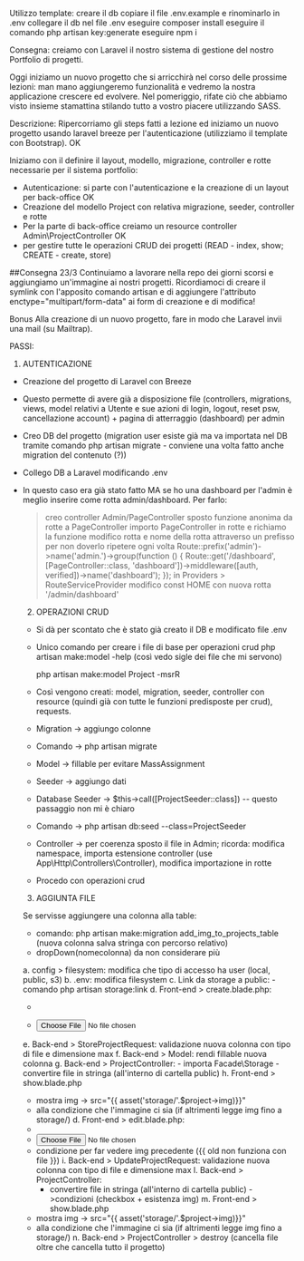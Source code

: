 Utilizzo template:
creare il db
copiare il file .env.example e rinominarlo in .env
collegare il db nel file .env
eseguire composer install
eseguire il comando php artisan key:generate
eseguire npm i


Consegna:
creiamo con Laravel il nostro sistema di gestione del nostro Portfolio di progetti.


Oggi iniziamo un nuovo progetto che si arricchirà nel corso delle prossime lezioni: man mano aggiungeremo funzionalità e vedremo la nostra applicazione crescere ed evolvere.
Nel pomeriggio, rifate ciò che abbiamo visto insieme stamattina stilando tutto a vostro piacere utilizzando SASS.

Descrizione:
Ripercorriamo gli steps fatti a lezione ed iniziamo un nuovo progetto usando laravel breeze per l'autenticazione (utilizziamo il template con Bootstrap). OK


Iniziamo con il definire il layout, modello, migrazione, controller e rotte necessarie per il sistema portfolio:
- Autenticazione: si parte con l'autenticazione e la creazione di un layout per back-office OK
- Creazione del modello Project con relativa migrazione, seeder, controller e rotte
- Per la parte di back-office creiamo un resource controller Admin\\ProjectController OK
- per gestire tutte le operazioni CRUD dei progetti (READ - index, show; CREATE - create, store)


##Consegna 23/3 
Continuiamo a lavorare nella repo dei giorni scorsi e aggiungiamo un'immagine ai nostri progetti.
Ricordiamoci di creare il symlink con l'apposito comando artisan e di aggiungere l'attributo enctype="multipart/form-data" ai form di creazione e di modifica!

Bonus
Alla creazione di un nuovo progetto, fare in modo che Laravel invii una mail (su Mailtrap).
 

 PASSI:
 1. AUTENTICAZIONE
 - Creazione del progetto di Laravel con Breeze
 - Questo permette di avere già a disposizione file (controllers, migrations, views, model relativi a Utente e sue azioni di login, logout, reset psw, cancellazione account) + pagina di atterraggio (dashboard) per admin
 - Creo DB del progetto (migration user esiste già ma va importata nel DB tramite comando php artisan migrate - conviene una volta fatto anche migration del contenuto (?))
 - Collego DB a Laravel modificando .env
 - In questo caso era già stato fatto MA se ho una dashboard per l'admin è meglio inserire come rotta admin/dashboard. Per farlo:
    > creo controller Admin/PageController
    > sposto funzione anonima da rotte a PageController
    > importo PageController in rotte e richiamo la funzione
    > modifico rotta e nome della rotta attraverso un prefisso per non doverlo ripetere ogni volta
        Route::prefix('admin')->name('admin.')->group(function () {
            Route::get('/dashboard', [PageController::class, 'dashboard'])->middleware([auth, verified])->name('dashboard');
        });
    > in Providers > RouteServiceProvider modifico const HOME con nuova rotta '/admin/dashboard'

    2. OPERAZIONI CRUD
    - Si dà per scontato che è stato già creato il DB e modificato file .env
    - Unico comando per creare i file di base per operazioni crud
        php artisan make:model -help 
        (così vedo sigle dei file che mi servono)

        php artisan make:model Project -msrR

    - Così vengono creati: model, migration, seeder, controller con resource (quindi già con tutte le funzioni predisposte per crud), requests. 
    - Migration -> aggiungo colonne
    - Comando -> php artisan migrate
    - Model -> fillable per evitare MassAssignment
    - Seeder -> aggiungo dati
    - Database Seeder -> $this->call([ProjectSeeder::class]) -- questo passaggio non mi è chiaro
    - Comando -> php artisan db:seed --class=ProjectSeeder
    - Controller -> per coerenza sposto il file in Admin; ricorda: modifica namespace, importa estensione controller (use App\Http\Controllers\Controller), modifica importazione in rotte
    - Procedo con operazioni crud

    3. AGGIUNTA FILE 
   
   Se servisse aggiungere una colonna alla table:
   - comando:
   php artisan make:migration add_img_to_projects_table (nuova colonna salva stringa con percorso relativo)
   - dropDown(nomecolonna) da non considerare più

   a. config > filesystem: modifica che tipo di accesso ha user (local, public, s3)
   b. .env: modifica filesystem
   c. Link da storage a public:
        - comando
        php artisan storage:link
   d. Front-end > create.blade.php: 
    - <form enctype="multipart/form-data">
    - <input type="file" accept="image/*">
   e. Back-end > StoreProjectRequest: validazione nuova colonna con tipo di file e dimensione max
   f. Back-end > Model: rendi fillable nuova colonna
   g. Back-end > ProjectController:
        - importa Facade\Storage
        - convertire file in stringa (all'interno di cartella public)
   h. Front-end > show.blade.php
     - mostra img -> src="{{ asset('storage/'.$project->img)}}"
     - alla condizione che l'immagine ci sia (if altrimenti legge img fino a storage/)
      d. Front-end > edit.blade.php: 
    - <form enctype="multipart/form-data">
    - <input type="file" accept="image/*">
    - condizione per far vedere img precedente ({{ old non funziona con file }})
   i. Back-end > UpdateProjectRequest: validazione nuova colonna con tipo di file e dimensione max
   l. Back-end > ProjectController:
        - convertire file in stringa (all'interno di cartella public) ->condizioni (checkbox + esistenza img)
   m. Front-end > show.blade.php
     - mostra img -> src="{{ asset('storage/'.$project->img)}}"
     - alla condizione che l'immagine ci sia (if altrimenti legge img fino a storage/)
   n. Back-end > ProjectController > destroy (cancella file oltre che cancella tutto il progetto)
   


    